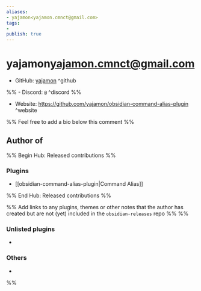 ```yaml
---
aliases:
- yajamon<yajamon.cmnct@gmail.com>
tags: 
- 
publish: true
---
```


# yajamon<yajamon.cmnct@gmail.com>

- GitHub: [yajamon](https://github.com/yajamon/) ^github

%% - Discord: `@` ^discord %%

- Website: <https://github.com/yajamon/obsidian-command-alias-plugin> ^website

<!-- - [[Publish sites|Publish site]]: ^publish -->

%% Feel free to add a bio below this comment %%


## Author of

%% Begin Hub: Released contributions %%
### Plugins
- [[obsidian-command-alias-plugin|Command Alias]]

%% End Hub: Released contributions %%

%% Add links to any plugins, themes or other notes that the author has created but are not (yet) included in the `obsidian-releases` repo %%
%%
### Unlisted plugins

- 

### Others

- 
%%

<!--
## Sponsor this author

- [[GitHub sponsors]]: [Sponsor @yajamon on GitHub Sponsors](https://github.com/sponsors/yajamon) ^github-sponsor
- [[Buy me a coffee]]: ^buy-me-a-coffee
- [[PayPal]]: ^paypal
- [[Patreon]]: ^patreon

-->

<!--
## Follow this author

- [[YouTube Channels|On YouTube]]: ^youtube
- Twitter: ^twitter
- ...
-->